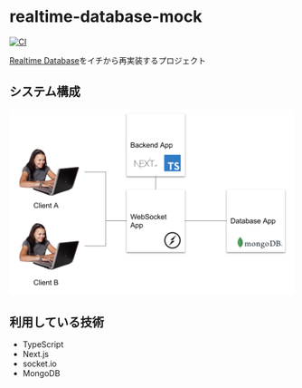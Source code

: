 # realtime-database-mock

[![CI](https://github.com/k2font/realtime-database-mock/actions/workflows/ci.yml/badge.svg?branch=main)](https://github.com/k2font/realtime-database-mock/actions/workflows/ci.yml)

[Realtime Database](https://firebase.google.com/docs/database?hl=ja)をイチから再実装するプロジェクト

## システム構成

<img src="./_docs/_system.png" width=600>

## 利用している技術
- TypeScript
- Next.js
- socket.io
- MongoDB